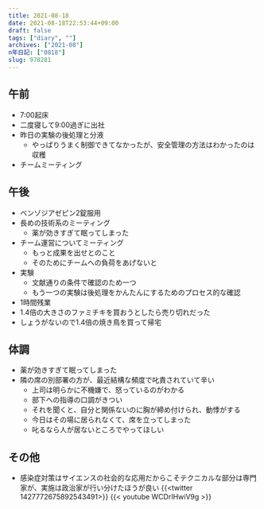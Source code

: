 ```yaml
---
title: 2021-08-18
date: 2021-08-18T22:53:44+09:00
draft: false
tags: ["diary", ""]
archives: ["2021-08"]
n年日記: ["0818"]
slug: 978281
---
```

## 午前
- 7:00起床
- 二度寝して9:00過ぎに出社
- 昨日の実験の後処理と分液
  - やっぱりうまく制御できてなかったが、安全管理の方法はわかったのは収穫
- チームミーティング
## 午後
- ベンゾジアゼピン2錠服用
- 長めの技術系のミーティング
  - 薬が効きすぎて眠ってしまった
- チーム運営についてミーティング
  - もっと成果を出せとのこと
  - そのためにチームへの負荷をあげないと
- 実験
  - 文献通りの条件で確認のため一つ
  - もう一つの実験は後処理をかんたんにするためのプロセス的な確認
- 1時間残業
- 1.4倍の大きさのファミチキを買おうとしたら売り切れだった
- しょうがないので1.4倍の焼き鳥を買って帰宅
## 体調
- 薬が効きすぎて眠ってしまった
- 隣の席の別部署の方が、最近結構な頻度で叱責されていて辛い
  - 上司は明らかに不機嫌で、怒っているのがわかる
  - 部下への指導の口調がきつい
  - それを聞くと、自分と関係ないのに胸が締め付けられ、動悸がする
  - 今日はその場に居られなくて、席を立ってしまった
  - 叱るなら人が居ないところでやってほしい
## その他
- 感染症対策はサイエンスの社会的な応用だからこそテクニカルな部分は専門家が、実施は政治家が行い分けたほうが良い
{{<twitter 1427772675892543491>}}
{{< youtube WCDrIHwiV9g >}}
